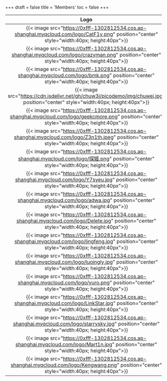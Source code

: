 +++
draft = false
title = 'Members'
toc = false
+++

| Logo | ID       | Skills                         | Motto                              |
| :--: | :------: | :----------------------------: | :--------------------------------: |
| {{< image src="https://0xfff-1302812534.cos.ap-shanghai.myqcloud.com/logo/CatF1y.png" position="center" style="width:40px; height:40px">}} | CatF1y | Pwn & IoT | Nothing to say. |
| {{< image src="https://0xfff-1302812534.cos.ap-shanghai.myqcloud.com/logo/crazyman.png" position="center" style="width:40px; height:40px">}} | Crazyman | Full stack | Where is TJ ? |
| {{< image src="https://0xfff-1302812534.cos.ap-shanghai.myqcloud.com/logo/bmk.png" position="center" style="width:40px; height:40px">}} | B.M.K | Reverse | Where is TJ ? |
| {{< image src="https://cdn.jsdelivr.net/gh/chuw3i/picodemo/img/chuwei.jpg" position="center" style="width:40px; height:40px">}} |[chuwei](https://chuw3i.github.io/)|Pwn| sleep~~~ |
| {{< image src="https://0xfff-1302812534.cos.ap-shanghai.myqcloud.com/logo/geekcmore.png" position="center" style="width:40px; height:40px">}} | [GeekCmore](https://www.tocmore.cn)    | Pwn          | Hack for fun! |
| {{< image src="https://0xfff-1302812534.cos.ap-shanghai.myqcloud.com/logo/Z3n1th.jpeg" position="center" style="width:40px; height:40px">}} | [Z3n1th](https://z3n1th1.com) | Misc & Wweb | 🦋🌙 |
| {{< image src="https://0xfff-1302812534.cos.ap-shanghai.myqcloud.com/logo/探姬.png" position="center" style="width:40px; height:40px">}} | [探姬](https://hello-ctf.com/) | Web | I build,therefore I am. |
| {{< image src="https://0xfff-1302812534.cos.ap-shanghai.myqcloud.com/logo/Y7syeu.jpg" position="center" style="width:40px; height:40px">}} | [Y7syeu](https://y7syeu.github.io)    | Web          | 八千里路云和月 |
| {{< image src="https://0xfff-1302812534.cos.ap-shanghai.myqcloud.com/logo/adwa.jpg" position="center" style="width:40px; height:40px">}} | [adwa](https://languag3.github.io/)    | Crypto| 经验+3 |
| {{< image src="https://0xfff-1302812534.cos.ap-shanghai.myqcloud.com/logo/Delete.jpg" position="center" style="width:40px; height:40px">}} | [Delete](https://delete.love)    | Web| 想玩pwn的web🐶 |
| {{< image src="https://0xfff-1302812534.cos.ap-shanghai.myqcloud.com/logo/lingfeng.jpg" position="center" style="width:40px; height:40px">}} | lingfeng   | Crypto | 星光所向，终为前程 |
| {{< image src="https://0xfff-1302812534.cos.ap-shanghai.myqcloud.com/logo/luoingly.jpg" position="center" style="width:40px; height:40px">}} | [luoingly](https://luoingly.top)    | Misc | ⊙⁠.⁠☉ |
| {{< image src="https://0xfff-1302812534.cos.ap-shanghai.myqcloud.com/logo/yuro.png" position="center" style="width:40px; height:40px">}} | [yuro](https://blog.yuro.work/)    | Reverse | Just be happy🚀 |
| {{< image src="https://0xfff-1302812534.cos.ap-shanghai.myqcloud.com/logo/LinkStar.jpg" position="center" style="width:40px; height:40px">}} | [LinkStar](https://blog.miaoaixuan.cn)    | Misc | 筑星辰大海之梦 |
| {{< image src="https://0xfff-1302812534.cos.ap-shanghai.myqcloud.com/logo/starrysky.jpg" position="center" style="width:40px; height:40px">}} | [starrysky](https://starrysky1004.github.io/)    | Pwn | 浪漫至死不渝 |
| {{< image src="https://0xfff-1302812534.cos.ap-shanghai.myqcloud.com/logo/Mart1n.jpg" position="center" style="width:40px; height:40px">}} | [Mart1n](https://ma3t1n.github.io/)    | Crypto | 🦈也是🐟 |
| {{< image src="https://0xfff-1302812534.cos.ap-shanghai.myqcloud.com/logo/Kengwang.png" position="center" style="width:40px; height:40px">}} | [Kengwang](https://blog.kengwang.com.cn)    | Web | Stay Cool~ |

